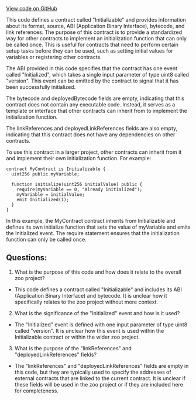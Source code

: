 [View code on GitHub](zoo-labs/zoo/blob/master/contracts/artifacts/@openzeppelin/contracts-upgradeable/proxy/utils/Initializable.sol/Initializable.json)

This code defines a contract called "Initializable" and provides information about its format, source, ABI (Application Binary Interface), bytecode, and link references. The purpose of this contract is to provide a standardized way for other contracts to implement an initialization function that can only be called once. This is useful for contracts that need to perform certain setup tasks before they can be used, such as setting initial values for variables or registering other contracts.

The ABI provided in this code specifies that the contract has one event called "Initialized", which takes a single input parameter of type uint8 called "version". This event can be emitted by the contract to signal that it has been successfully initialized.

The bytecode and deployedBytecode fields are empty, indicating that this contract does not contain any executable code. Instead, it serves as a template or interface that other contracts can inherit from to implement the initialization function.

The linkReferences and deployedLinkReferences fields are also empty, indicating that this contract does not have any dependencies on other contracts.

To use this contract in a larger project, other contracts can inherit from it and implement their own initialization function. For example:

```
contract MyContract is Initializable {
  uint256 public myVariable;

  function initialize(uint256 initialValue) public {
    require(myVariable == 0, "Already initialized");
    myVariable = initialValue;
    emit Initialized(1);
  }
}
```

In this example, the MyContract contract inherits from Initializable and defines its own initialize function that sets the value of myVariable and emits the Initialized event. The require statement ensures that the initialization function can only be called once.
## Questions: 
 1. What is the purpose of this code and how does it relate to the overall zoo project?
- This code defines a contract called "Initializable" and includes its ABI (Application Binary Interface) and bytecode. It is unclear how it specifically relates to the zoo project without more context.

2. What is the significance of the "Initialized" event and how is it used?
- The "Initialized" event is defined with one input parameter of type uint8 called "version". It is unclear how this event is used within the Initializable contract or within the wider zoo project.

3. What is the purpose of the "linkReferences" and "deployedLinkReferences" fields?
- The "linkReferences" and "deployedLinkReferences" fields are empty in this code, but they are typically used to specify the addresses of external contracts that are linked to the current contract. It is unclear if these fields will be used in the zoo project or if they are included here for completeness.